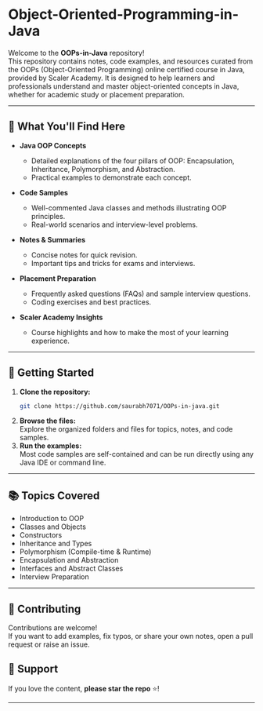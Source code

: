 # Object-Oriented-Programming-in-Java

Welcome to the **OOPs-in-Java** repository!  
This repository contains notes, code examples, and resources curated from the OOPs (Object-Oriented Programming) online certified course in Java, provided by Scaler Academy. It is designed to help learners and professionals understand and master object-oriented concepts in Java, whether for academic study or placement preparation.

---

## 🌟 What You'll Find Here

- **Java OOP Concepts**  
  - Detailed explanations of the four pillars of OOP: Encapsulation, Inheritance, Polymorphism, and Abstraction.
  - Practical examples to demonstrate each concept.

- **Code Samples**  
  - Well-commented Java classes and methods illustrating OOP principles.
  - Real-world scenarios and interview-level problems.

- **Notes & Summaries**  
  - Concise notes for quick revision.
  - Important tips and tricks for exams and interviews.

- **Placement Preparation**  
  - Frequently asked questions (FAQs) and sample interview questions.
  - Coding exercises and best practices.

- **Scaler Academy Insights**  
  - Course highlights and how to make the most of your learning experience.

---

## 🚀 Getting Started

1. **Clone the repository:**
   ```sh
   git clone https://github.com/saurabh7071/OOPs-in-java.git
   ```
2. **Browse the files:**  
   Explore the organized folders and files for topics, notes, and code samples.
3. **Run the examples:**  
   Most code samples are self-contained and can be run directly using any Java IDE or command line.

---

## 📚 Topics Covered

- Introduction to OOP
- Classes and Objects
- Constructors
- Inheritance and Types
- Polymorphism (Compile-time & Runtime)
- Encapsulation and Abstraction
- Interfaces and Abstract Classes
- Interview Preparation

---

## 🤝 Contributing

Contributions are welcome!  
If you want to add examples, fix typos, or share your own notes, open a pull request or raise an issue.


## 💖 Support

If you love the content, **please star the repo** ⭐!

---
